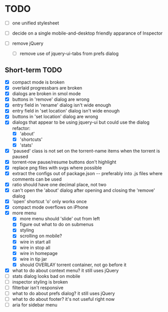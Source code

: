 # TODO

- [ ] one unified stylesheet

- [ ] decide on a single mobile-and-desktop friendly apparance of Inspector

- [ ] remove jQuery
  - [ ] remove use of jquery-ui-tabs from prefs dialog

## Short-term TODO
- [x] compact mode is broken
- [x] overlaid progressbars are broken
- [x] dialogs are broken in smol mode
- [x] buttons in 'remove' dialog are wrong
- [x] entry field in 'rename' dialog isn't wide enough
- [x] entry field in 'set location' dialog isn't wide enough
- [x] buttons in 'set location' dialog are wrong
- [x] dialogs that appear to be using jquery-ui but could use the dialog refactor:
  - [x] 'about'
  - [x] 'shortcuts'
  - [x] 'stats'
- [x] 'paused' class is not set on the torrent-name items when the torrent is paused
- [x] torrent-row pause/resume buttons don't highlight
- [x] replace png files with svgs where possible
- [x] extract the configs out of package.json -- preferably into .js files where comments can be used
- [x] ratio should have one decimal place, not two
- [x] can't open the 'about' dialog after opening and closing the 'remove' dialog
- [x] 'open' shortcut 'o' only works once
- [x] compact mode overflows on iPhone
- [x] more menu
  - [x] more menu should 'slide' out from left
  - [x] figure out what to do on submenus
  - [x] styling
  - [x] scrolling on mobile?
  - [x] wire in start all
  - [x] wire in stop all
  - [x] wire in homepage
  - [x] wire in tip jar
  - [x] should OVERLAY torrent container, not go before it
- [x] what to do about context menu? it still uses jQuery
- [ ] stats dialog looks bad on mobile
- [ ] inspector styling is broken
- [ ] filterbar isn't responsive
- [ ] what to do about prefs dialog? it still uses jQuery
- [ ] what to do about footer? it's not useful right now
- [ ] aria for sidebar menu
